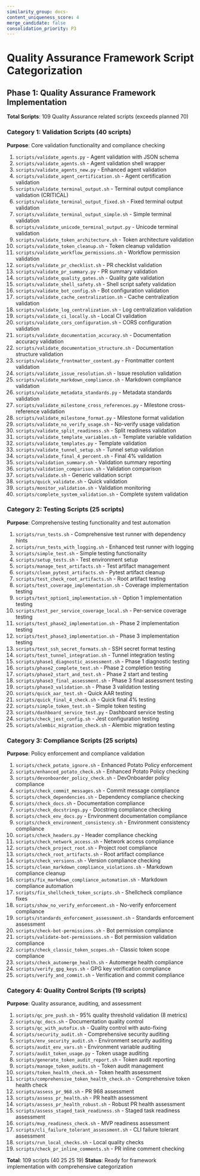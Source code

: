 ```yaml
---
similarity_group: docs-
content_uniqueness_score: 4
merge_candidate: false
consolidation_priority: P3
---
```

# Quality Assurance Framework Script Categorization

## Phase 1: Quality Assurance Framework Implementation

**Total Scripts**: 109 Quality Assurance related scripts (exceeds planned 70)

### Category 1: Validation Scripts (40 scripts)

**Purpose**: Core validation functionality and compliance checking

1. `scripts/validate_agents.py` - Agent validation with JSON schema
2. `scripts/validate_agents.sh` - Agent validation shell wrapper
3. `scripts/validate_agents_new.py` - Enhanced agent validation
4. `scripts/validate_agent_certification.sh` - Agent certification validation
5. `scripts/validate_terminal_output.sh` - Terminal output compliance validation (CRITICAL)
6. `scripts/validate_terminal_output_fixed.sh` - Fixed terminal output validation
7. `scripts/validate_terminal_output_simple.sh` - Simple terminal validation
8. `scripts/validate_unicode_terminal_output.py` - Unicode terminal validation
9. `scripts/validate_token_architecture.sh` - Token architecture validation
10. `scripts/validate_token_cleanup.sh` - Token cleanup validation
11. `scripts/validate_workflow_permissions.sh` - Workflow permission validation
12. `scripts/validate_pr_checklist.sh` - PR checklist validation
13. `scripts/validate_pr_summary.py` - PR summary validation
14. `scripts/validate_quality_gates.sh` - Quality gate validation
15. `scripts/validate_shell_safety.sh` - Shell script safety validation
16. `scripts/validate_bot_config.sh` - Bot configuration validation
17. `scripts/validate_cache_centralization.sh` - Cache centralization validation
18. `scripts/validate_log_centralization.sh` - Log centralization validation
19. `scripts/validate_ci_locally.sh` - Local CI validation
20. `scripts/validate_cors_configuration.sh` - CORS configuration validation
21. `scripts/validate_documentation_accuracy.sh` - Documentation accuracy validation
22. `scripts/validate_documentation_structure.sh` - Documentation structure validation
23. `scripts/validate_frontmatter_content.py` - Frontmatter content validation
24. `scripts/validate_issue_resolution.sh` - Issue resolution validation
25. `scripts/validate_markdown_compliance.sh` - Markdown compliance validation
26. `scripts/validate_metadata_standards.py` - Metadata standards validation
27. `scripts/validate_milestone_cross_references.py` - Milestone cross-reference validation
28. `scripts/validate_milestone_format.py` - Milestone format validation
29. `scripts/validate_no_verify_usage.sh` - No-verify usage validation
30. `scripts/validate_split_readiness.sh` - Split readiness validation
31. `scripts/validate_template_variables.sh` - Template variable validation
32. `scripts/validate_templates.py` - Template validation
33. `scripts/validate_tunnel_setup.sh` - Tunnel setup validation
34. `scripts/validate_final_4_percent.sh` - Final 4% validation
35. `scripts/validation_summary.sh` - Validation summary reporting
36. `scripts/validation_comparison.sh` - Validation comparison
37. `scripts/validate.sh` - Generic validation script
38. `scripts/quick_validate.sh` - Quick validation
39. `scripts/monitor_validation.sh` - Validation monitoring
40. `scripts/complete_system_validation.sh` - Complete system validation

### Category 2: Testing Scripts (25 scripts)

**Purpose**: Comprehensive testing functionality and test automation

1. `scripts/run_tests.sh` - Comprehensive test runner with dependency hints
2. `scripts/run_tests_with_logging.sh` - Enhanced test runner with logging
3. `scripts/simple_test.sh` - Simple testing functionality
4. `scripts/setup_tests.sh` - Test environment setup
5. `scripts/manage_test_artifacts.sh` - Test artifact management
6. `scripts/clean_pytest_artifacts.sh` - Pytest artifact cleanup
7. `scripts/test_check_root_artifacts.sh` - Root artifact testing
8. `scripts/test_coverage_implementation.sh` - Coverage implementation testing
9. `scripts/test_option1_implementation.sh` - Option 1 implementation testing
10. `scripts/test_per_service_coverage_local.sh` - Per-service coverage testing
11. `scripts/test_phase2_implementation.sh` - Phase 2 implementation testing
12. `scripts/test_phase3_implementation.sh` - Phase 3 implementation testing
13. `scripts/test_ssh_secret_formats.sh` - SSH secret format testing
14. `scripts/test_tunnel_integration.sh` - Tunnel integration testing
15. `scripts/phase1_diagnostic_assessment.sh` - Phase 1 diagnostic testing
16. `scripts/phase2_complete_test.sh` - Phase 2 completion testing
17. `scripts/phase2_start_and_test.sh` - Phase 2 start and testing
18. `scripts/phase3_final_assessment.sh` - Phase 3 final assessment testing
19. `scripts/phase3_validation.sh` - Phase 3 validation testing
20. `scripts/quick_aar_test.sh` - Quick AAR testing
21. `scripts/quick_final_4_check.sh` - Quick final 4% testing
22. `scripts/simple_token_test.sh` - Simple token testing
23. `scripts/dashboard_service_test.py` - Dashboard service testing
24. `scripts/check_jest_config.sh` - Jest configuration testing
25. `scripts/alembic_migration_check.sh` - Alembic migration testing

### Category 3: Compliance Scripts (25 scripts)

**Purpose**: Policy enforcement and compliance validation

1. `scripts/check_potato_ignore.sh` - Enhanced Potato Policy enforcement
2. `scripts/enhanced_potato_check.sh` - Enhanced Potato Policy checking
3. `scripts/devonboarder_policy_check.sh` - DevOnboarder policy compliance
4. `scripts/check_commit_messages.sh` - Commit message compliance
5. `scripts/check_dependencies.sh` - Dependency compliance checking
6. `scripts/check_docs.sh` - Documentation compliance
7. `scripts/check_docstrings.py` - Docstring compliance checking
8. `scripts/check_env_docs.py` - Environment documentation compliance
9. `scripts/check_environment_consistency.sh` - Environment consistency compliance
10. `scripts/check_headers.py` - Header compliance checking
11. `scripts/check_network_access.sh` - Network access compliance
12. `scripts/check_project_root.sh` - Project root compliance
13. `scripts/check_root_artifacts.sh` - Root artifact compliance
14. `scripts/check_versions.sh` - Version compliance checking
15. `scripts/clean_markdown_compliance_violations.sh` - Markdown compliance cleanup
16. `scripts/fix_markdown_compliance_automation.sh` - Markdown compliance automation
17. `scripts/fix_shellcheck_token_scripts.sh` - Shellcheck compliance fixes
18. `scripts/show_no_verify_enforcement.sh` - No-verify enforcement compliance
19. `scripts/standards_enforcement_assessment.sh` - Standards enforcement assessment
20. `scripts/check-bot-permissions.sh` - Bot permission compliance
21. `scripts/validate-bot-permissions.sh` - Bot permission validation compliance
22. `scripts/check_classic_token_scopes.sh` - Classic token scope compliance
23. `scripts/check_automerge_health.sh` - Automerge health compliance
24. `scripts/verify_gpg_keys.sh` - GPG key verification compliance
25. `scripts/verify_and_commit.sh` - Verification and commit compliance

### Category 4: Quality Control Scripts (19 scripts)

**Purpose**: Quality assurance, auditing, and assessment

1. `scripts/qc_pre_push.sh` - 95% quality threshold validation (8 metrics)
2. `scripts/qc_docs.sh` - Documentation quality control
3. `scripts/qc_with_autofix.sh` - Quality control with auto-fixing
4. `scripts/security_audit.sh` - Comprehensive security auditing
5. `scripts/env_security_audit.sh` - Environment security auditing
6. `scripts/audit_env_vars.sh` - Environment variable auditing
7. `scripts/audit_token_usage.py` - Token usage auditing
8. `scripts/generate_token_audit_report.sh` - Token audit reporting
9. `scripts/manage_token_audits.sh` - Token audit management
10. `scripts/token_health_check.sh` - Token health assessment
11. `scripts/comprehensive_token_health_check.sh` - Comprehensive token health check
12. `scripts/assess_pr_968.sh` - PR 968 assessment
13. `scripts/assess_pr_health.sh` - PR health assessment
14. `scripts/assess_pr_health_robust.sh` - Robust PR health assessment
15. `scripts/assess_staged_task_readiness.sh` - Staged task readiness assessment
16. `scripts/mvp_readiness_check.sh` - MVP readiness assessment
17. `scripts/cli_failure_tolerant_assessment.sh` - CLI failure tolerant assessment
18. `scripts/run_local_checks.sh` - Local quality checks
19. `scripts/check_pr_inline_comments.sh` - PR inline comment checking

**Total**: 109 scripts (40  25  25  19)
**Status**: Ready for framework implementation with comprehensive categorization
